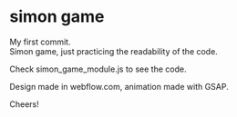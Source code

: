 # simon game

My first commit.<br>
Simon game, just practicing the readability of the code.

Check simon_game_module.js to see the code.

Design made in webflow.com, animation made with GSAP.

Cheers!


